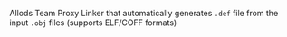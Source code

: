 Allods Team Proxy Linker that automatically generates `.def` file from the input `.obj` files (supports ELF/COFF formats)